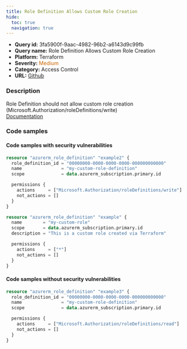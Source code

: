 ```yaml
---
title: Role Definition Allows Custom Role Creation
hide:
  toc: true
  navigation: true
---
```


<style>
  .highlight .hll {
    background-color: #ff171742;
  }
  .md-content {
    max-width: 1100px;
    margin: 0 auto;
  }
</style>

-   **Query id:** 3fa5900f-9aac-4982-96b2-a6143d9c99fb
-   **Query name:** Role Definition Allows Custom Role Creation
-   **Platform:** Terraform
-   **Severity:** <span style="color:#C60">Medium</span>
-   **Category:** Access Control
-   **URL:** [Github](https://github.com/Checkmarx/kics/tree/master/assets/queries/terraform/azure/role_definition_allows_custom_role_creation)

### Description
Role Definition should not allow custom role creation (Microsoft.Authorization/roleDefinitions/write)<br>
[Documentation](https://registry.terraform.io/providers/hashicorp/azurerm/latest/docs/resources/role_definition#actions)

### Code samples
#### Code samples with security vulnerabilities
```tf title="Postitive test num. 1 - tf file" 
resource "azurerm_role_definition" "example2" {
  role_definition_id = "00000000-0000-0000-0000-000000000000"
  name               = "my-custom-role-definition"
  scope              = data.azurerm_subscription.primary.id

  permissions {
    actions     = ["Microsoft.Authorization/roleDefinitions/write"]
    not_actions = []
  }
}

```
```tf title="Postitive test num. 2 - tf file" 
resource "azurerm_role_definition" "example" {
  name        = "my-custom-role"
  scope       = data.azurerm_subscription.primary.id
  description = "This is a custom role created via Terraform"

  permissions {
    actions     = ["*"]
    not_actions = []
  }
}

```


#### Code samples without security vulnerabilities
```tf title="Negative test num. 1 - tf file"
resource "azurerm_role_definition" "example3" {
  role_definition_id = "00000000-0000-0000-0000-000000000000"
  name               = "my-custom-role-definition"
  scope              = data.azurerm_subscription.primary.id

  permissions {
    actions     = ["Microsoft.Authorization/roleDefinitions/read"]
    not_actions = []
  }
}

```
